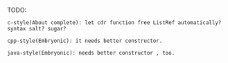 TODO:

    c-style(About complete): let cdr function free ListRef automatically? syntax salt? sugar?

    cpp-style(Embryonic): it needs better constructor.

    java-style(Embryonic): needs better constructor , too.
